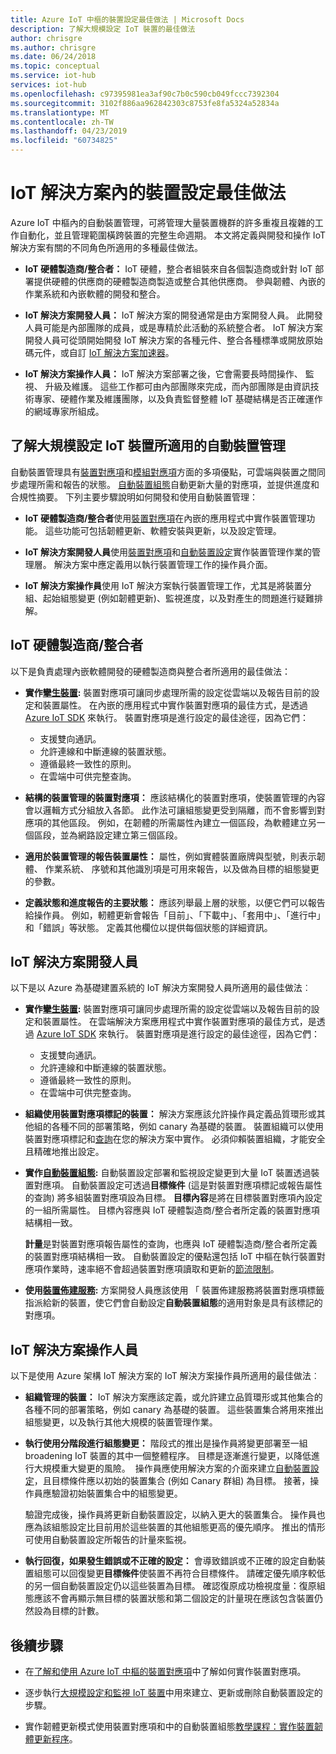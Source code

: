 ```yaml
---
title: Azure IoT 中樞的裝置設定最佳做法 | Microsoft Docs
description: 了解大規模設定 IoT 裝置的最佳做法
author: chrisgre
ms.author: chrisgre
ms.date: 06/24/2018
ms.topic: conceptual
ms.service: iot-hub
services: iot-hub
ms.openlocfilehash: c97395981ea3af90c7b0c590cb049fccc7392304
ms.sourcegitcommit: 3102f886aa962842303c8753fe8fa5324a52834a
ms.translationtype: MT
ms.contentlocale: zh-TW
ms.lasthandoff: 04/23/2019
ms.locfileid: "60734825"
---
```

# <a name="best-practices-for-device-configuration-within-an-iot-solution"></a>IoT 解決方案內的裝置設定最佳做法

Azure IoT 中樞內的自動裝置管理，可將管理大量裝置機群的許多重複且複雜的工作自動化，並且管理範圍橫跨裝置的完整生命週期。 本文將定義與開發和操作 IoT 解決方案有關的不同角色所適用的多種最佳做法。

* **IoT 硬體製造商/整合者：** IoT 硬體，整合者組裝來自各個製造商或針對 IoT 部署提供硬體的供應商的硬體製造商製造或整合其他供應商。 參與韌體、內嵌的作業系統和內嵌軟體的開發和整合。

* **IoT 解決方案開發人員：** IoT 解決方案的開發通常是由方案開發人員。 此開發人員可能是內部團隊的成員，或是專精於此活動的系統整合者。 IoT 解決方案開發人員可從頭開始開發 IoT 解決方案的各種元件、整合各種標準或開放原始碼元件，或自訂 [IoT 解決方案加速器](/azure/iot-accelerators/)。

* **IoT 解決方案操作人員：** IoT 解決方案部署之後，它會需要長時間操作、 監視、 升級及維護。 這些工作都可由內部團隊來完成，而內部團隊是由資訊技術專家、硬體作業及維護團隊，以及負責監督整體 IoT 基礎結構是否正確運作的網域專家所組成。

## <a name="understand-automatic-device-management-for-configuring-iot-devices-at-scale"></a>了解大規模設定 IoT 裝置所適用的自動裝置管理

自動裝置管理具有[裝置對應項](iot-hub-devguide-device-twins.md)和[模組對應項](iot-hub-devguide-module-twins.md)方面的多項優點，可雲端與裝置之間同步處理所需和報告的狀態。 [自動裝置組態](iot-hub-auto-device-config.md)自動更新大量的對應項，並提供進度和合規性摘要。 下列主要步驟說明如何開發和使用自動裝置管理：

* **IoT 硬體製造商/整合者**使用[裝置對應項](iot-hub-devguide-device-twins.md)在內嵌的應用程式中實作裝置管理功能。 這些功能可包括韌體更新、軟體安裝與更新，以及設定管理。

* **IoT 解決方案開發人員**使用[裝置對應項](iot-hub-devguide-device-twins.md)和[自動裝置設定](iot-hub-auto-device-config.md)實作裝置管理作業的管理層。 解決方案中應定義用以執行裝置管理工作的操作員介面。

* **IoT 解決方案操作員**使用 IoT 解決方案執行裝置管理工作，尤其是將裝置分組、起始組態變更 (例如韌體更新)、監視進度，以及對產生的問題進行疑難排解。

## <a name="iot-hardware-manufacturerintegrator"></a>IoT 硬體製造商/整合者

以下是負責處理內嵌軟體開發的硬體製造商與整合者所適用的最佳做法：

* **實作[攣生裝置](iot-hub-devguide-device-twins.md):** 裝置對應項可讓同步處理所需的設定從雲端以及報告目前的設定和裝置屬性。 在內嵌的應用程式中實作裝置對應項的最佳方式，是透過 [Azure IoT SDK](https://github.com/Azure/azure-iot-sdks) 來執行。 裝置對應項是進行設定的最佳途徑，因為它們：

    * 支援雙向通訊。
    * 允許連線和中斷連線的裝置狀態。
    * 遵循最終一致性的原則。
    * 在雲端中可供完整查詢。

* **結構的裝置管理的裝置對應項：** 應該結構化的裝置對應項，使裝置管理的內容會以邏輯方式分組放入各節。 此作法可讓組態變更受到隔離，而不會影響到對應項的其他區段。 例如，在韌體的所需屬性內建立一個區段，為軟體建立另一個區段，並為網路設定建立第三個區段。 

* **適用於裝置管理的報告裝置屬性：** 屬性，例如實體裝置廠牌與型號，則表示韌體、 作業系統、 序號和其他識別項是可用來報告，以及做為目標的組態變更的參數。

* **定義狀態和進度報告的主要狀態：** 應該列舉最上層的狀態，以便它們可以報告給操作員。 例如，軔體更新會報告「目前」、「下載中」、「套用中」、「進行中」和「錯誤」等狀態。 定義其他欄位以提供每個狀態的詳細資訊。

## <a name="iot-solution-developer"></a>IoT 解決方案開發人員

以下是以 Azure 為基礎建置系統的 IoT 解決方案開發人員所適用的最佳做法︰

* **實作[攣生裝置](iot-hub-devguide-device-twins.md):** 裝置對應項可讓同步處理所需的設定從雲端以及報告目前的設定和裝置屬性。 在雲端解決方案應用程式中實作裝置對應項的最佳方式，是透過 [Azure IoT SDK](https://github.com/Azure/azure-iot-sdks) 來執行。 裝置對應項是進行設定的最佳途徑，因為它們：

    * 支援雙向通訊。
    * 允許連線和中斷連線的裝置狀態。
    * 遵循最終一致性的原則。
    * 在雲端中可供完整查詢。

* **組織使用裝置對應項標記的裝置：** 解決方案應該允許操作員定義品質環形或其他組的各種不同的部署策略，例如 canary 為基礎的裝置。 裝置組織可以使用裝置對應項標記和[查詢](iot-hub-devguide-query-language.md)在您的解決方案中實作。 必須仰賴裝置組織，才能安全且精確地推出設定。

* **實作[自動裝置組態](iot-hub-auto-device-config.md):** 自動裝置設定部署和監視設定變更到大量 IoT 裝置透過裝置對應項。 自動裝置設定可透過**目標條件** (這是對裝置對應項標記或報告屬性的查詢) 將多組裝置對應項設為目標。 **目標內容**是將在目標裝置對應項內設定的一組所需屬性。 目標內容應與 IoT 硬體製造商/整合者所定義的裝置對應項結構相一致。

   **計量**是對裝置對應項報告屬性的查詢，也應與 IoT 硬體製造商/整合者所定義的裝置對應項結構相一致。 自動裝置設定的優點還包括 IoT 中樞在執行裝置對應項作業時，速率絕不會超過裝置對應項讀取和更新的[節流限制](iot-hub-devguide-quotas-throttling.md)。

* **使用[裝置佈建服務](../iot-dps/how-to-manage-enrollments.md):** 方案開發人員應該使用 「 裝置佈建服務將裝置對應項標籤指派給新的裝置，使它們會自動設定**自動裝置組態**的適用對象是具有該標記的對應項。 

## <a name="iot-solution-operator"></a>IoT 解決方案操作人員

以下是使用 Azure 架構 IoT 解決方案的 IoT 解決方案操作員所適用的最佳做法︰

* **組織管理的裝置：** IoT 解決方案應該定義，或允許建立品質環形或其他集合的各種不同的部署策略，例如 canary 為基礎的裝置。 這些裝置集合將用來推出組態變更，以及執行其他大規模的裝置管理作業。

* **執行使用分階段進行組態變更：** 階段式的推出是操作員將變更部署至一組 broadening IoT 裝置的其中一個整體程序。 目標是逐漸進行變更，以降低進行大規模重大變更的風險。  操作員應使用解決方案的介面來建立[自動裝置設定](iot-hub-auto-device-config.md)，且目標條件應以初始的裝置集合 (例如 Canary 群組) 為目標。 接著，操作員應驗證初始裝置集合中的組態變更。

   驗證完成後，操作員將更新自動裝置設定，以納入更大的裝置集合。 操作員也應為該組態設定比目前用於這些裝置的其他組態更高的優先順序。 推出的情形可使用自動裝置設定所報告的計量來監視。

* **執行回復，如果發生錯誤或不正確的設定：** 會導致錯誤或不正確的設定自動裝置組態可以回復變更**目標條件**使裝置不再符合目標條件。 請確定優先順序較低的另一個自動裝置設定仍以這些裝置為目標。 確認復原成功檢視度量：復原組態應該不會再顯示無目標的裝置狀態和第二個設定的計量現在應該包含裝置仍然設為目標的計數。

## <a name="next-steps"></a>後續步驟

* 在[了解和使用 Azure IoT 中樞的裝置對應項](iot-hub-devguide-device-twins.md)中了解如何實作裝置對應項。

* 逐步執行[大規模設定和監視 IoT 裝置](iot-hub-auto-device-config.md)中用來建立、更新或刪除自動裝置設定的步驟。

* 實作韌體更新模式使用裝置對應項和中的自動裝置組態[教學課程：實作裝置韌體更新程序](tutorial-firmware-update.md)。
